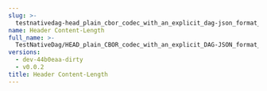 ```yaml
---
slug: >-
  testnativedag-head_plain_cbor_codec_with_an_explicit_dag-json_format_returns_http_200-header_content-length
name: Header Content-Length
full_name: >-
  TestNativeDag/HEAD_plain_CBOR_codec_with_an_explicit_DAG-JSON_format_returns_HTTP_200/Header_Content-Length
versions:
  - dev-44b0eaa-dirty
  - v0.0.2
title: Header Content-Length
---
```


